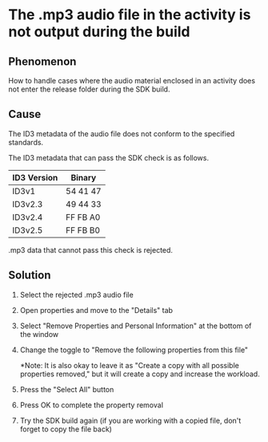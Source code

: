 # The .mp3 audio file in the activity is not output during the build

## Phenomenon
How to handle cases where the audio material enclosed in an activity does not enter the release folder during the SDK build.

## Cause

The ID3 metadata of the audio file does not conform to the specified standards.

The ID3 metadata that can pass the SDK check is as follows.

| ID3 Version | Binary |
| --- | --- |
| ID3v1 | 54 41 47 |
| ID3v2.3 | 49 44 33 |
| ID3v2.4 | FF FB A0 |
| ID3v2.5 | FF FB B0 |

.mp3 data that cannot pass this check is rejected.

## Solution

1. Select the rejected .mp3 audio file

2. Open properties and move to the "Details" tab

3. Select "Remove Properties and Personal Information" at the bottom of the window

4. Change the toggle to "Remove the following properties from this file"

    *Note: It is also okay to leave it as "Create a copy with all possible properties removed," but it will create a copy and increase the workload.

5. Press the "Select All" button

6. Press OK to complete the property removal

7. Try the SDK build again (if you are working with a copied file, don't forget to copy the file back)
